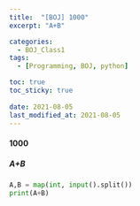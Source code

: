 ```yaml
---
title:  "[BOJ] 1000"
excerpt: "A+B"

categories:
  - BOJ_Class1
tags:
  - [Programming, BOJ, python]

toc: true
toc_sticky: true
 
date: 2021-08-05
last_modified_at: 2021-08-05
---
```


#### 1000
##### A+B
```python
A,B = map(int, input().split())
print(A+B)
```
